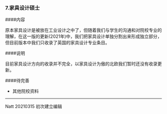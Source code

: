### 7.家具设计硕士  

####内容  

原本家具设计是被放在工业设计之中了，但随着我们与学生的沟通和对院校专业的理解，在这一版的更新(2021年)中，我们把家具设计单独分割出来形成独立部分，但目前版本中我们只收录了英国的家具设计专业条目。  


####说明  

目前家具设计方向的收录并不完全，以家具设计为傲的北欧我们暂时还没有收录更新。  

####待完善  
- 其他院校资料  


---

Natt 20210315 初次建立编辑  
